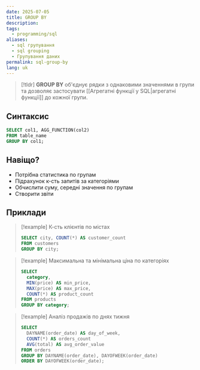 ```yaml
---
date: 2025-07-05
title: GROUP BY
description: 
tags:
  - programming/sql
aliases:
  - sql групування
  - sql grouping
  - Групування даних
permalink: sql-group-by
lang: uk
---
```


> [!tldr]
> **GROUP BY** об'єднує рядки з однаковими значеннями в групи та дозволяє застосувати [[Агрегатні функції у SQL|агрегатні функції]] до кожної групи.

## Синтаксис

```sql
SELECT col1, AGG_FUNCTION(col2)
FROM table_name
GROUP BY col1;
```

## Навіщо?

- Потрібна статистика по групам
- Підрахунок к-сть запитів за категоріями
- Обчислити суму, середні значення по групам
- Створити звіти

## Приклади

 > [!example] К-сть клієнтів по містах
> 
> ```sql
> SELECT city, COUNT(*) AS customer_count
> FROM customers
> GROUP BY city;
> ```

 > [!example] Максимальна та мінімальна ціна по категоріях
> ```sql
> SELECT 
>	category,
>	MIN(price) AS min_price, 
>	MAX(price) AS max_price,
>	COUNT(*) AS product_count 
>FROM products
>GROUP BY category;
> ```


> [!example] Аналіз продажів по днях тижня
> 
> ```sql
> SELECT
>	DAYNAME(order_date) AS day_of_week,
>	COUNT(*) AS orders_count
>	AVG(total) AS avg_order_value
>FROM orders
>GROUP BY DAYNAME(order_date), DAYOFWEEK(order_date)
>ORDER BY DAYOFWEEK(order_date);
>```

